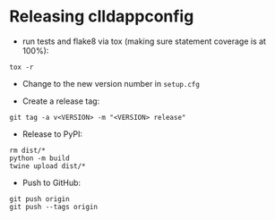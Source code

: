 # Releasing clldappconfig

* run tests and flake8 via tox (making sure statement coverage is at 100%):
```shell
tox -r
```

* Change to the new  version number in `setup.cfg`

- Create a release tag:
```shell
git tag -a v<VERSION> -m "<VERSION> release"
```

* Release to PyPI:
```shell
rm dist/*
python -m build
twine upload dist/*
```

* Push to GitHub:
```shell
git push origin
git push --tags origin
```
